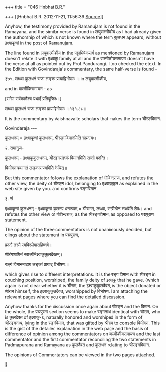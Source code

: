 +++
title = "046 Hnbhat B.R."

+++
[[Hnbhat B.R.	2012-11-21, 11:56:39 [Source](https://groups.google.com/g/bvparishat/c/Mcanh-kMwKo)]]



Anyhow, the testimony provided by Ramanujam is not found in the Ramayana, and the similar verse is found in लघुवाल्मीकीय as I had already given the authorship of which is not known where the term कुलधन appears, without इक्ष्वाकूणां in the post of Ramanujam.

  

The line found in लघुवाल्मीकीय in the पट्टाभिषेकसर्ग as mentioned by Ramanujam doesn't relate it with इक्ष्वाकु family at all and the वाल्मीकीयरामायण doesn't have the verse at all as pointed out by Prof.Pandurangi. I too checked the etext. In the Edition with Govindaraja's commentary, the same half-verse is found -

  

३७५. लब्ध्वा कुलधनं राजा लङ्कां प्रायाद्विभीषणः ॥ in लघुवाल्मीकीय,  

  

and in वाल्मीकिरामायण - as

  

\[रामेण सर्वकामैश्च यथार्हं प्रतिपूजितः।\]

लब्ध्वा कुलधनं राजा लङ्कां प्रायाद्विभीषणः ॥१३१.८८॥  

  

  

It is the commentary by Vaishnavaite scholars that makes the term श्रीरङविमान.

  

Govindaraja ---

  

कुलधनम् = इक्ष्वाकूणां कुलधनम्, श्रीरङ्गविमानमिति संप्रदायः।

  

२. रामानुज-

  

कुलधनम् - इक्ष्वाकुकुलधनम्, श्रीरङ्गसंज्ञकं विमानमिति सन्तो वदन्ति।

विभीषणक्रमागतं लङ्काराज्यमिति केचित्॥

  

But this commentator follows the explanation of गोविन्दराज, and refutes the other view, the deity of श्रीरङ्ग idol, belonging to इक्ष्वाकुकुल as explained in the web site given by you. and confirms रङ्गविमान.

  

३. सं  

  

इक्ष्वाकूणां कुलधनम् - इक्ष्वाकूणां कुलस्य धनरूपम् = श्रीरामम्, लब्ध्वा, सखीत्वेन लब्ध्वेति शेषः। and refutes the other view of गोविन्दराज, as the श्रीरङ्गविमान, as opposed to पद्मपुराण statement.

  

The opinion of the three commentators is not unanimously decided, but clings about the statement in पद्मपुराण,

  

प्रददौ तस्मै स्वविश्लेषासहिष्णवे।

श्रीरंगशायिनं स्वार्च्यमिक्ष्वाकुकुलदैवतम्।

रङ्गं विमानमादाय लङ्कां प्रायाद् विभीषणः॥

  

which gives rise to different interpretations. It is the रङ्ग विमान with श्रीरङ्ग in couching position, worshiped, the family deity of इक्ष्वाकु that he gave. (which again is not clear whether it is श्रीराम, the इक्ष्वाकुकुलदैवत, is the object donated or श्रीराम himself, the इक्ष्वाकुकुलदैवत, worshipped by विभीषण. I am attaching the relevant pages where you can find the detailed discussion.

  

Anyhow thanks for the discussion once again about श्रीरङ्ग and the विमान. On the whole, the पद्मपुराण section seems to make रङ्गनाथ identical with श्रीराम, who is कुलदैवत of इक्ष्वाकु-s, naturally honored and worshiped in the form of श्रीरङ्गनाथ, lying in the रङ्गविमान, that was gifted by श्रीराम to console विभीषण. This is the gist of the detailed explanation in the web page and the basis of difference of opinion among the commentators on वाल्मीकीयरामायण and the last commentator and the first commentator reconciling the two statements in Padmapurana and Ramayana as कुलदैवत and कुलधन relating to श्रीरङ्गविमान.

  

The opinions of Commentators can be viewed in the two pages attached.




